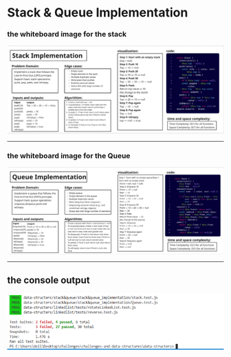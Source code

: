 # Stack & Queue Implementation
### the whiteboard image for the stack
![](../docs/stackwhite.PNG)
___
### the whiteboard image for the Queue
![](../docs/queuewhit.PNG)
___
## the console output
![](../docs/consol-stackandqueue.PNG)

